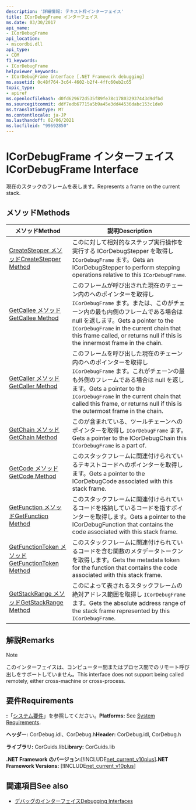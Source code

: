 ```yaml
---
description: '詳細情報: テキスト枠インターフェイス'
title: ICorDebugFrame インターフェイス
ms.date: 03/30/2017
api_name:
- ICorDebugFrame
api_location:
- mscordbi.dll
api_type:
- COM
f1_keywords:
- ICorDebugFrame
helpviewer_keywords:
- ICorDebugFrame interface [.NET Framework debugging]
ms.assetid: 0c48f764-3c64-4602-b2f4-4ffc60eb2c65
topic_type:
- apiref
ms.openlocfilehash: d0fd629672d535f89fe78c178032937443d9dfbd
ms.sourcegitcommit: ddf7edb67715a5b9a45e3dd44536dabc153c1de0
ms.translationtype: MT
ms.contentlocale: ja-JP
ms.lasthandoff: 02/06/2021
ms.locfileid: "99692850"
---
```

# <a name="icordebugframe-interface"></a><span data-ttu-id="2b56f-103">ICorDebugFrame インターフェイス</span><span class="sxs-lookup"><span data-stu-id="2b56f-103">ICorDebugFrame Interface</span></span>

<span data-ttu-id="2b56f-104">現在のスタックのフレームを表します。</span><span class="sxs-lookup"><span data-stu-id="2b56f-104">Represents a frame on the current stack.</span></span>  
  
## <a name="methods"></a><span data-ttu-id="2b56f-105">メソッド</span><span class="sxs-lookup"><span data-stu-id="2b56f-105">Methods</span></span>  
  
|<span data-ttu-id="2b56f-106">メソッド</span><span class="sxs-lookup"><span data-stu-id="2b56f-106">Method</span></span>|<span data-ttu-id="2b56f-107">説明</span><span class="sxs-lookup"><span data-stu-id="2b56f-107">Description</span></span>|  
|------------|-----------------|  
|[<span data-ttu-id="2b56f-108">CreateStepper メソッド</span><span class="sxs-lookup"><span data-stu-id="2b56f-108">CreateStepper Method</span></span>](icordebugframe-createstepper-method.md)|<span data-ttu-id="2b56f-109">このに対して相対的なステップ実行操作を実行する ICorDebugStepper を取得し `ICorDebugFrame` ます。</span><span class="sxs-lookup"><span data-stu-id="2b56f-109">Gets an ICorDebugStepper to perform stepping operations relative to this `ICorDebugFrame`.</span></span>|  
|[<span data-ttu-id="2b56f-110">GetCallee メソッド</span><span class="sxs-lookup"><span data-stu-id="2b56f-110">GetCallee Method</span></span>](icordebugframe-getcallee-method.md)|<span data-ttu-id="2b56f-111">このフレームが呼び出された現在のチェーン内のへのポインターを取得し `ICorDebugFrame` ます。または、このがチェーン内の最も内側のフレームである場合は null を返します。</span><span class="sxs-lookup"><span data-stu-id="2b56f-111">Gets a pointer to the `ICorDebugFrame` in the current chain that this frame called, or returns null if this is the innermost frame in the chain.</span></span>|  
|[<span data-ttu-id="2b56f-112">GetCaller メソッド</span><span class="sxs-lookup"><span data-stu-id="2b56f-112">GetCaller Method</span></span>](icordebugframe-getcaller-method.md)|<span data-ttu-id="2b56f-113">このフレームを呼び出した現在のチェーン内のへのポインターを取得し `ICorDebugFrame` ます。これがチェーンの最も外側のフレームである場合は null を返します。</span><span class="sxs-lookup"><span data-stu-id="2b56f-113">Gets a pointer to the `ICorDebugFrame` in the current chain that called this frame, or returns null if this is the outermost frame in the chain.</span></span>|  
|[<span data-ttu-id="2b56f-114">GetChain メソッド</span><span class="sxs-lookup"><span data-stu-id="2b56f-114">GetChain Method</span></span>](icordebugframe-getchain-method.md)|<span data-ttu-id="2b56f-115">このが含まれている、ツールチェーンへのポインターを取得し `ICorDebugFrame` ます。</span><span class="sxs-lookup"><span data-stu-id="2b56f-115">Gets a pointer to the ICorDebugChain this `ICorDebugFrame` is a part of.</span></span>|  
|[<span data-ttu-id="2b56f-116">GetCode メソッド</span><span class="sxs-lookup"><span data-stu-id="2b56f-116">GetCode Method</span></span>](icordebugframe-getcode-method.md)|<span data-ttu-id="2b56f-117">このスタックフレームに関連付けられているテキストコードへのポインターを取得します。</span><span class="sxs-lookup"><span data-stu-id="2b56f-117">Gets a pointer to the ICorDebugCode associated with this stack frame.</span></span>|  
|[<span data-ttu-id="2b56f-118">GetFunction メソッド</span><span class="sxs-lookup"><span data-stu-id="2b56f-118">GetFunction Method</span></span>](icordebugframe-getfunction-method.md)|<span data-ttu-id="2b56f-119">このスタックフレームに関連付けられているコードを格納しているコードを指すポインターを取得します。</span><span class="sxs-lookup"><span data-stu-id="2b56f-119">Gets a pointer to the ICorDebugFunction that contains the code associated with this stack frame.</span></span>|  
|[<span data-ttu-id="2b56f-120">GetFunctionToken メソッド</span><span class="sxs-lookup"><span data-stu-id="2b56f-120">GetFunctionToken Method</span></span>](icordebugframe-getfunctiontoken-method.md)|<span data-ttu-id="2b56f-121">このスタックフレームに関連付けられているコードを含む関数のメタデータトークンを取得します。</span><span class="sxs-lookup"><span data-stu-id="2b56f-121">Gets the metadata token for the function that contains the code associated with this stack frame.</span></span>|  
|[<span data-ttu-id="2b56f-122">GetStackRange メソッド</span><span class="sxs-lookup"><span data-stu-id="2b56f-122">GetStackRange Method</span></span>](icordebugframe-getstackrange-method.md)|<span data-ttu-id="2b56f-123">このによって表されるスタックフレームの絶対アドレス範囲を取得し `ICorDebugFrame` ます。</span><span class="sxs-lookup"><span data-stu-id="2b56f-123">Gets the absolute address range of the stack frame represented by this `ICorDebugFrame`.</span></span>|  
  
## <a name="remarks"></a><span data-ttu-id="2b56f-124">解説</span><span class="sxs-lookup"><span data-stu-id="2b56f-124">Remarks</span></span>  
  
> [!NOTE]
> <span data-ttu-id="2b56f-125">このインターフェイスは、コンピューター間またはプロセス間でのリモート呼び出しをサポートしていません。</span><span class="sxs-lookup"><span data-stu-id="2b56f-125">This interface does not support being called remotely, either cross-machine or cross-process.</span></span>  
  
## <a name="requirements"></a><span data-ttu-id="2b56f-126">要件</span><span class="sxs-lookup"><span data-stu-id="2b56f-126">Requirements</span></span>  

 <span data-ttu-id="2b56f-127">**:**「[システム要件](../../get-started/system-requirements.md)」を参照してください。</span><span class="sxs-lookup"><span data-stu-id="2b56f-127">**Platforms:** See [System Requirements](../../get-started/system-requirements.md).</span></span>  
  
 <span data-ttu-id="2b56f-128">**ヘッダー:** CorDebug.idl、CorDebug.h</span><span class="sxs-lookup"><span data-stu-id="2b56f-128">**Header:** CorDebug.idl, CorDebug.h</span></span>  
  
 <span data-ttu-id="2b56f-129">**ライブラリ:** CorGuids.lib</span><span class="sxs-lookup"><span data-stu-id="2b56f-129">**Library:** CorGuids.lib</span></span>  
  
 <span data-ttu-id="2b56f-130">**.NET Framework のバージョン:**[!INCLUDE[net_current_v10plus](../../../../includes/net-current-v10plus-md.md)]</span><span class="sxs-lookup"><span data-stu-id="2b56f-130">**.NET Framework Versions:** [!INCLUDE[net_current_v10plus](../../../../includes/net-current-v10plus-md.md)]</span></span>  
  
## <a name="see-also"></a><span data-ttu-id="2b56f-131">関連項目</span><span class="sxs-lookup"><span data-stu-id="2b56f-131">See also</span></span>

- [<span data-ttu-id="2b56f-132">デバッグのインターフェイス</span><span class="sxs-lookup"><span data-stu-id="2b56f-132">Debugging Interfaces</span></span>](debugging-interfaces.md)
